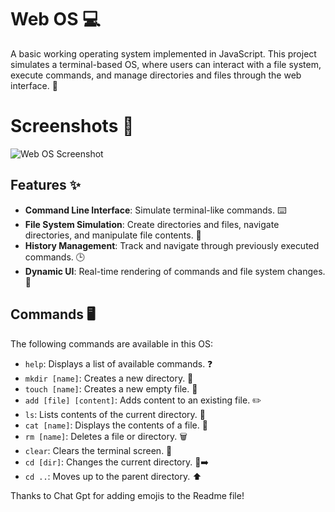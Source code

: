 # Web OS 💻

A basic working operating system implemented in JavaScript. This project simulates a terminal-based OS, where users can interact with a file system, execute commands, and manage directories and files through the web interface. 🚀

# Screenshots 📸

![Web OS Screenshot](https://github.com/user-attachments/assets/c550fe2f-92bf-43c1-bb14-8813f4828cb7)

## Features ✨

- **Command Line Interface**: Simulate terminal-like commands. ⌨️
- **File System Simulation**: Create directories and files, navigate directories, and manipulate file contents. 📁
- **History Management**: Track and navigate through previously executed commands. 🕒
- **Dynamic UI**: Real-time rendering of commands and file system changes. 🎨

## Commands 🖥️

The following commands are available in this OS:

- `help`: Displays a list of available commands. ❓
- `mkdir [name]`: Creates a new directory. 📂
- `touch [name]`: Creates a new empty file. 📄
- `add [file] [content]`: Adds content to an existing file. ✏️
- `ls`: Lists contents of the current directory. 📜
- `cat [name]`: Displays the contents of a file. 👀
- `rm [name]`: Deletes a file or directory. 🗑️
- `clear`: Clears the terminal screen. 🧹
- `cd [dir]`: Changes the current directory. 📂➡️
- `cd ..`: Moves up to the parent directory. ⬆️

Thanks to Chat Gpt for adding emojis to the Readme file!
